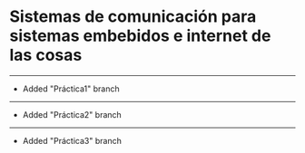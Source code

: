 # **Sistemas de comunicación para sistemas embebidos e internet de las cosas**
---
- Added "Práctica1" branch
---
- Added "Práctica2" branch
---
- Added "Práctica3" branch
